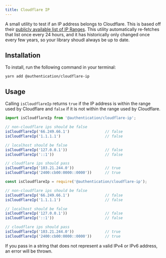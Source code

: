 ```yaml
---
title: Cloudflare IP
---
```


A small utility to test if an IP address belongs to Cloudflare. This is based off their [publicly available list of IP Ranges](https://www.cloudflare.com/ips/). This utility automatically re-fetches that list once every 24 hours, and it has historically only changed once every few years, so your library shoudl always be up to date.

## Installation

To install, run the following command in your terminal:

```
yarn add @authentication/cloudflare-ip
```

## Usage

Calling `isCloudflareIp` returns `true` if the IP address is within the range used by Cloudflare and `false` if it is not within the range used by Cloudflare.

```typescript
import isCloudflareIp from '@authentication/cloudflare-ip';

// non-cloudflare ips should be false
isCloudflareIp('66.249.66.1')                // false
isCloudflareIp('1.1.1.1')                    // false

// localhost should be false
isCloudflareIp('127.0.0.1'))                 // false
isCloudflareIp('::1'))                       // false

// cloudflare ips should pass
isCloudflareIp('103.21.244.0'))              // true
isCloudflareIp('2400:cb00:0000::0000'))      // true
```

```javascript
const isCloudflareIp = require('@authentication/cloudflare-ip');

// non-cloudflare ips should be false
isCloudflareIp('66.249.66.1')                // false
isCloudflareIp('1.1.1.1')                    // false

// localhost should be false
isCloudflareIp('127.0.0.1'))                 // false
isCloudflareIp('::1'))                       // false

// cloudflare ips should pass
isCloudflareIp('103.21.244.0'))              // true
isCloudflareIp('2400:cb00:0000::0000'))      // true
```

If you pass in a string that does not represent a valid IPv4 or IPv6 address, an error will be thrown.